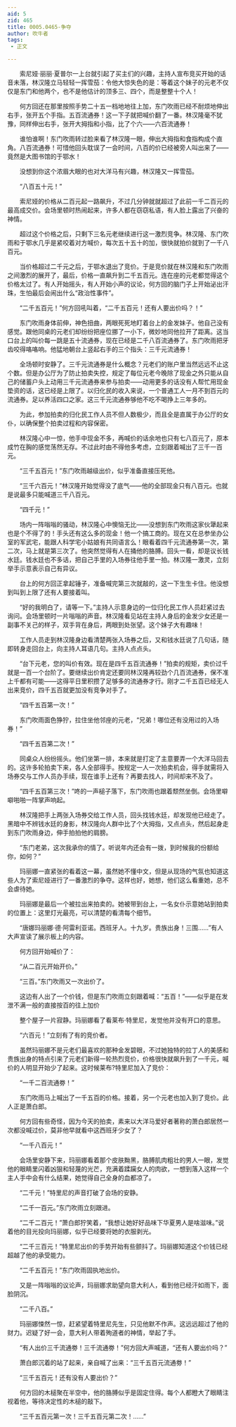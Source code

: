 ```yaml
---
aid: 5
zid: 465
title: 0005.0465-争夺
author: 吹牛者
tags: 
 - 正文

---
```




　　索尼娅·丽丽·夏普尔一上台就引起了买主们的兴趣，主持人宣布竞买开始的话音未落，林汉隆立马轻轻一挥雪茄：令他大惊失色的是：等着这个妹子的元老不仅仅是东门和他两个，也不是他估计的顶多三、四个，而是整整十个人！

　　何方回还在那里按照手势二十五一档地地往上加，东门吹雨已经不耐烦地伸出右手，张开五个手指。五百流通券！这一下子就把喊价翻了一番。林汉隆毫不犹豫，同样伸出右手，张开大拇指和小指，比了个六——六百流通券！

　　谁怕谁啊！东门吹雨转过脸来看了林汉隆一眼，伸出大拇指和食指构成个直角。八百流通券！可惜他回头耽误了一会时间，八百的价已经被旁人叫出来了——竟然是大图书馆的于鄂水！

　　没想到你这个浓眉大眼的也对大洋马有兴趣，林汉隆又一挥雪茄。

　　“八百五十元！”

　　索尼娅的价格从二百元起一路飙升，不过几分钟就就超过了此前一千二百元的最高成交价。会场里顿时热闹起来，许多人都在窃窃私语，有人脸上露出了兴奋的神情。

　　超过这个价格之后，只剩下三名元老继续进行这一激烈竞争。林汉隆、东门吹雨和于鄂水几乎是紧咬着对方喊价，每次五十五十的加，很快就拍价就到了一千八百元。

　　当价格超过二千元之后，于鄂水退出了竞价。于是竞价就在林汉隆和东门吹雨之间激烈的展开了，最后，价格一直飙升到二千五百元。连在座的元老都觉得这个价格太过了。有人开始摇头，有人开始小声的议论，何方回的脑门子上开始泌出汗珠，生怕最后会闹出什么“政治性事件”。

　　“二千五百元！”何方回吼叫着，“二千五百元！还有人要出价吗？！”

　　东门吹雨身体前伸，神色扭曲，两眼死死地盯着台上的金发妹子。他自己没有感觉。跟他同桌的元老们却纷纷把座位挪了一小下，微妙地同他拉开了距离。这当口台上的叫价每一跳是五十流通券，现在已经是二千八百流通券了。东门吹雨把牙齿咬得咯咯响。他猛地朝台上竖起右手的三个指头：三千元流通券！

　　全场顿时安静了。三千元流通券是什么概念？元老们的账户里当然远远不止这个数。但是办公厅为了防止拍卖失控，规定了每位元老今晚除了现金之外只能从自己的储蓄户头上动用三千元流通券来参与拍卖——动用更多的话没有人帮忙用现金垫资的话，这已经是上限了。以归化民的收入来说，一个普通工人一月不到百元的流通券。足以养活四口之家。这三千元流通券够他不吃不喝挣上三年多的。

　　为此，参加拍卖的归化民工作人员不但人数极少，而且全是直属于办公厅的女仆，以确保整个拍卖过程和内容保密。

　　林汉隆心中一惊，他手中现金不多，再喊价的话余地也只有七八百元了，原本成竹在胸的感觉荡然无存。不过此时由不得他多考虑，立刻跟着喊出了三千一百元。

　　“三千五百元！”东门吹雨越级出价，似乎准备直接压死他。

　　“三千六百元！”林汉隆开始觉得没了底气——他的全部现金只有八百元。也就是说最多只能喊道三千八百元。

　　“四千元！”

　　场内一阵嗡嗡的骚动，林汉隆心中懊恼无比——没想到东门吹雨这家伙犟起来也是个不得了的！手头还有这么多的现金！他一个搞工商的。现在又在总参坐办公室的军武宅，能跟人科学宅小姑娘有共同语言么！眼看着四千元流通券第一次，第二次，马上就是第三次了。他突然觉得有人在捅他的胳膊。回头一看，却是议长钱水廷。钱水廷也不多话，把自己手里的入场券往他手里一拍。林汉隆一激灵，立刻举手示意表示自己有异议。

　　台上的何方回正拿起锤子，准备喊完第三次就敲的，这一下生生卡住。他没想到叫到上限了还有人要接着叫。

　　“好的我明白了，请等一下。”主持人示意身边的一位归化民工作人员赶紧过去询问。会场里顿时一片嗡嗡的声音。林汉隆看见站在主持人身后的金发少女还是一副事不关己的样子，双手背在身后，两眼到处张望。这个妹子大有趣味！

　　工作人员走到林汉隆身边看清楚两张入场券之后，又和钱水廷说了几句话，随即转身走回台上，向主持人耳语几句。主持人点点头。

　　“台下元老，您的叫价有效。现在是四千五百流通券！”拍卖的规矩，卖价过千就是一百一个台阶了。要继续出价肯定还要同林汉隆再较劲个几百流通券，保不准上千都有可能——这得平日里积攒了足够多的流通券才行。刚才二千五百已经无人出来竞价，四千五百就更加没有竞争对手了。

　　“四千五百第一次！”

　　东门吹雨面色狰狞，拉住坐他邻座的元老，“兄弟！哪位还有没用过的入场券！”

　　“四千五百第二次！”

　　同桌众人纷纷摇头。他们坐第一排，本来就是打定了主意要弄一个大洋马回去的。这许多轮拍卖下来，各人全部得手。按规定一人一次拍卖机会，得手就需将入场券交与工作人员办手续，现在谁手上还有？再要去找人，时间却来不及了。

　　“四千五百第三次！”咚的一声槌子落下，东门吹雨也跟着颓然坐倒。会场里噼噼啪啪一阵掌声响起。

　　林汉隆把手上两张入场券交给工作人员，回头找钱水廷，却发现他已经走了。黑暗中不辨钱水廷的身影，林汉隆向人群中比了个大拇指，又点点头，然后起身走到东门吹雨身边，伸手拍拍他的肩膀。

　　“东门老弟，这次我承你的情了。听说年内还会有一拨，到时候我的份额给你，如何？”

　　玛丽娜一直紧张的看着这一幕，虽然她不懂中文，但是从现场的气氛也知道这些人为了索尼娅进行了一番激烈的争夺。这样也好，她想，他们这么看重她，总不会虐待她。

　　玛丽娜是最后一个被拉出来拍卖的。她被带到台上，一名女仆示意她站到拍卖的位置上：这里灯光最亮，可以清楚的看清每个细节。

　　“唐娜玛丽娜·德·阿雷利亚诺。西班牙人。十九岁。贵族出身！三围……”有人大声宣读了展示板上的内容。

　　何方回开始喊价了：

　　“从二百元开始开价。”

　　“三百。”东门吹雨又一次出价了。

　　这边有人出了一个价钱，但是东门吹雨立刻跟着喊：“五百！”——似乎是在发泄不满一般的直接按百的往上加价

　　整个屋子一片寂静。玛丽娜看了看莱布·特里尼，发觉他并没有开口的意思。

　　“六百元！”立刻有了有的竞价者。

　　虽然玛丽娜不是元老们最喜欢的那种金发碧眼，不过她独特的拉丁人的美感和贵族出身的特点引来了元老们新得一轮热烈竞价，价格很快就飙升到了一千元，喊价的人明显开始少了起来。这时候莱布?特里尼加入了竞价：

　　“一千二百流通劵！”

　　东门吹雨马上喊出了一千五百的价格。接着，另一个元老也加入到了竞价。此人正是萧白郎。

　　何方回有些奇怪，因为今天的拍卖，素来以大洋马爱好者著称的萧白郎居然一次都没喊过价，莫非他早就看中这西班牙少女了？

　　“一千八百元！”

　　会场里安静下来，玛丽娜看着那个皮肤黝黑，胳膊肌肉粗壮的男人一眼，发觉他的眼睛里闪着凶狠和轻蔑的光芒，充满着蹂躏女人的肉欲，一想到落入这样一个主人手中会有什么结果，她觉得自己全身的血都凉了。

　　“二千元！”特里尼的声音打破了会场的安静。

　　“二千一百元。”东门吹雨立刻跟进。

　　“二千二百元！”萧白郎狞笑着，“我想让她好好品味下华夏男人是啥滋味。”说着他的目光投向玛丽娜，似乎已经要将她的衣服剥光。

　　“二千三百元！”特里尼出价的手势开始有些颤抖了。玛丽娜知道这个价钱已经超越了他的承受能力。

　　“二千五百元！”东门吹雨固执地出价。

　　又是一阵嗡嗡的议论声，玛丽娜求助望向意大利人，看到他已经汗如雨下，面脸阴沉。

　　“二千八百。”

　　玛丽娜悚然一惊，赶紧望着特里尼先生，只见他默不作声。这远远超过了他的财力。迟疑了好一会，意大利人带着殉道者的神情，举起了手。

　　“有人出价三千流通劵！三千流通劵！”何方回大声喊道，“还有人要出价吗？”

　　萧白郎沉着的站了起来，亲自喊了出来：“三千五百元流通劵！”

　　“三千五百元！还有没有人要出价？”

　　何方回的木槌聚在半空中，他的胳膊似乎是固定住得。每个人都瞪大了眼睛注视着他，等待决定性的木槌的敲下。

　　“三千五百元第一次！三千五百元第二次！……”


